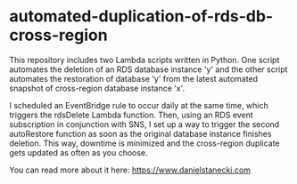 # automated-duplication-of-rds-db-cross-region
This repository includes two Lambda scripts written in Python. One script automates the deletion of an RDS database instance 'y' and the other script automates the restoration of database 'y' from the latest automated snapshot of cross-region database instance 'x'. 

I scheduled an EventBridge rule to occur daily at the same time, which triggers the rdsDelete Lambda function. Then, using an RDS event subscription in conjunction with SNS, I set up a way to trigger the second autoRestore function as soon as the original database instance finishes deletion. This way, downtime is minimized and the cross-region duplicate gets updated as often as you choose. 

You can read more about it here: https://www.danielstanecki.com

